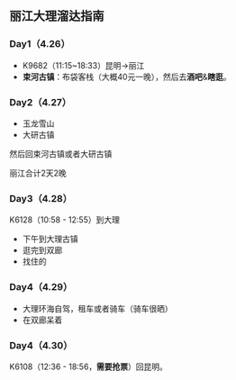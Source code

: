 ## 丽江大理溜达指南

### Day1（4.26）
* K9682（11:15~18:33）昆明->丽江
* **束河古镇**：布袋客栈（大概40元一晚），然后去**酒吧**&**瞎逛**。

### Day2（4.27）
* 玉龙雪山
* 大研古镇

然后回束河古镇或者大研古镇

丽江合计2天2晚

### Day3（4.28）
K6128（10:58 - 12:55）到大理
* 下午到大理古镇
* 逛完到双廊
* 找住的

### Day4（4.29）
* 大理环海自驾，租车或者骑车（骑车很晒）
* 在双廊呆着

### Day4（4.30）
K6108（12:36 - 18:56，**需要抢票**）回昆明。
